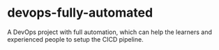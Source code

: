 # devops-fully-automated
A DevOps project with full automation, which can help the learners and experienced people to setup the CICD pipeline.
